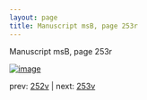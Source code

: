 ```yaml
---
layout: page
title: Manuscript msB, page 253r
---
```


Manuscript msB, page 253r

[![image](http://www.homermultitext.org/iipsrv?OBJ=IIP,1.0&FIF=/project/homer/pyramidal/deepzoom/hmt/vbbifolio/pending/vb_252v_253r.tif&WID=100&CVT=JPEG)](http://www.homermultitext.org/ict2/?urn=urn:cite2:hmt:vbbifolio.pending:vb_252v_253r)

prev:  [252v](../252v) | next:  [253v](../253v)

